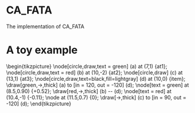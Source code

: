# CA_FATA
The implementation of CA_FATA
# A toy example
\begin{tikzpicture}
\node[circle,draw,text = green] (a) at (7,1) {at1};
\node[circle,draw,text = red] (b) at (10,-2) {at2};
\node[circle,draw] (c) at (13,1) {at3};
\node[circle,draw,text=black,fill=lightgray] (d) at (10,0) {item};
\draw[green,->,thick] (a) to [in = 120, out  = -120] (d);
\node[text = green] at (8.5,0.90) {+0.52};
\draw[red,->,thick] (b) -- (d);
\node[text = red] at (10.4,-1) {-0.11};
\node at (11.5,0.7) {0};
\draw[->,thick] (c) to [in = 90, out  = -120] (d);
\end{tikzpicture} 
